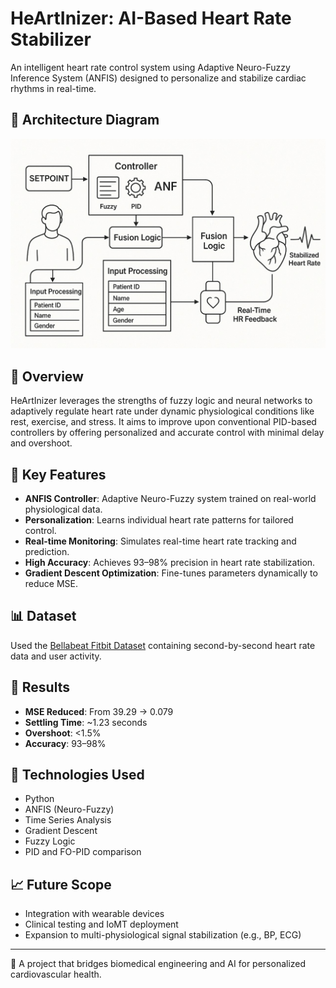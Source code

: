 # HeArtInizer: AI-Based Heart Rate Stabilizer

An intelligent heart rate control system using Adaptive Neuro-Fuzzy Inference System (ANFIS) designed to personalize and stabilize cardiac rhythms in real-time.

## 🧠 Architecture Diagram
![Architecture Diagram](./Architecture%20Diagram.jpg)

## 🚀 Overview
HeArtInizer leverages the strengths of fuzzy logic and neural networks to adaptively regulate heart rate under dynamic physiological conditions like rest, exercise, and stress. It aims to improve upon conventional PID-based controllers by offering personalized and accurate control with minimal delay and overshoot.

## 🧠 Key Features
- **ANFIS Controller**: Adaptive Neuro-Fuzzy system trained on real-world physiological data.
- **Personalization**: Learns individual heart rate patterns for tailored control.
- **Real-time Monitoring**: Simulates real-time heart rate tracking and prediction.
- **High Accuracy**: Achieves 93–98% precision in heart rate stabilization.
- **Gradient Descent Optimization**: Fine-tunes parameters dynamically to reduce MSE.

## 📊 Dataset
Used the [Bellabeat Fitbit Dataset](https://www.kaggle.com/datasets/kyle007hendricks/bellabeat-dataset) containing second-by-second heart rate data and user activity.

## 🧪 Results
- **MSE Reduced**: From 39.29 → 0.079
- **Settling Time**: ~1.23 seconds
- **Overshoot**: <1.5%
- **Accuracy**: 93–98%

## 🔧 Technologies Used
- Python
- ANFIS (Neuro-Fuzzy)
- Time Series Analysis
- Gradient Descent
- Fuzzy Logic
- PID and FO-PID comparison

## 📈 Future Scope
- Integration with wearable devices
- Clinical testing and IoMT deployment
- Expansion to multi-physiological signal stabilization (e.g., BP, ECG)

---

🧠 A project that bridges biomedical engineering and AI for personalized cardiovascular health.
